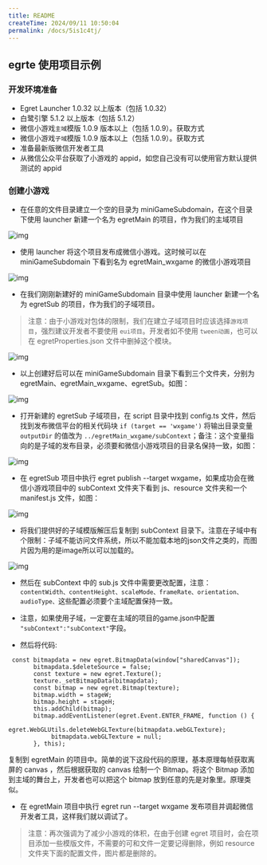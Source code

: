 ```yaml
---
title: README
createTime: 2024/09/11 10:50:04
permalink: /docs/5is1c4tj/
---
```


## egrte 使用项目示例

### 开发环境准备

* Egret Launcher 1.0.32 以上版本（包括 1.0.32）
* 白鹭引擎 5.1.2 以上版本（包括 5.1.2）
* 微信小游戏`主域`模版 1.0.9 版本以上（包括 1.0.9）。获取方式
* 微信小游戏`子域`模版 1.0.9 版本以上（包括 1.0.9）。获取方式
* 准备最新版微信开发者工具
* 从微信公众平台获取了小游戏的 appid，如您自己没有可以使用官方默认提供测试的 appid

### 创建小游戏

* 在任意的文件目录建立一个空的目录为 miniGameSubdomain，在这个目录下使用 launcher 新建一个名为 egretMain 的项目，作为我们的主域项目

![img](x01.png)

* 使用 launcher 将这个项目发布成微信小游戏。这时候可以在 miniGameSubdomain 下看到名为 egretMain_wxgame 的微信小游戏项目

![img](x02.png)

* 在我们刚刚新建好的 miniGameSubdomain 目录中使用 launcher 新建一个名为 egretSub 的项目，作为我们的子域项目。

> 注意：由于小游戏对包体的限制，我们在建立子域项目时应该选择`游戏项目`，强烈建议开发者不要使用  `eui项目`。开发者如不使用 `tween动画`，也可以在 egretProperties.json 文件中删掉这个模块。

![img](x03.png)

* 以上创建好后可以在 miniGameSubdomain 目录下看到三个文件夹，分别为 egretMain、egretMain_wxgame、egretSub。如图：

![img](x04.png)

* 打开新建的 egretSub 子域项目，在 script 目录中找到 config.ts 文件，然后找到发布微信平台的相关代码块 `if (target == 'wxgame')` 将输出目录变量 `outputDir` 的值改为 `../egretMain_wxgame/subContext`；备注：这个变量指向的是子域的发布目录，必须要和微信小游戏项目的目录名保持一致，如图：

![img](x05.png)

* 在 egretSub 项目中执行 egret publish --target wxgame，如果成功会在微信小游戏项目中的 subContext 文件夹下看到 js、resource 文件夹和一个 manifest.js 文件，如图：

![img](x06.png)

* 将我们提供好的子域模版解压后复制到 subContext 目录下。注意在子域中有个限制：子域不能访问文件系统，所以不能加载本地的json文件之类的，而图片因为用的是image所以可以加载的。

![img](x07.png)

* 然后在 subContext 中的 sub.js 文件中需要更改配置，注意：`contentWidth、contentHeight、scaleMode、frameRate、orientation、audioType、`这些配置必须要个主域配置保持一致。

* 注意，如果使用子域，一定要在主域的项目的game.json中配置 ` "subContext":"subContext"`字段。

* 然后将代码:

```
 const bitmapdata = new egret.BitmapData(window["sharedCanvas"]);
       bitmapdata.$deleteSource = false;
       const texture = new egret.Texture();
       texture._setBitmapData(bitmapdata);
       const bitmap = new egret.Bitmap(texture);
       bitmap.width = stageW;
       bitmap.height = stageH;
       this.addChild(bitmap);
       bitmap.addEventListener(egret.Event.ENTER_FRAME, function () {
            egret.WebGLUtils.deleteWebGLTexture(bitmapdata.webGLTexture);
            bitmapdata.webGLTexture = null;
       }, this);
```

复制到 egretMain 的项目中。简单的说下这段代码的原理，基本原理每帧获取离屏的 canvas ，然后根据获取的 canvas 绘制一个 Bitmap。将这个 Bitmap 添加到主域的舞台上，开发者也可以把这个 bitmap 放到任意的先是对象里。原理类似。

* 在 egretMain 项目中执行 egret run --target wxgame 发布项目并调起微信开发者工具，这样我们就以调试了。

> 注意：再次强调为了减少小游戏的体积，在由于创建 egret 项目时，会在项目添加一些模版文件，不需要的可和文件一定要记得删除，例如 resource 文件夹下面的配置文件，图片都是删除的。
